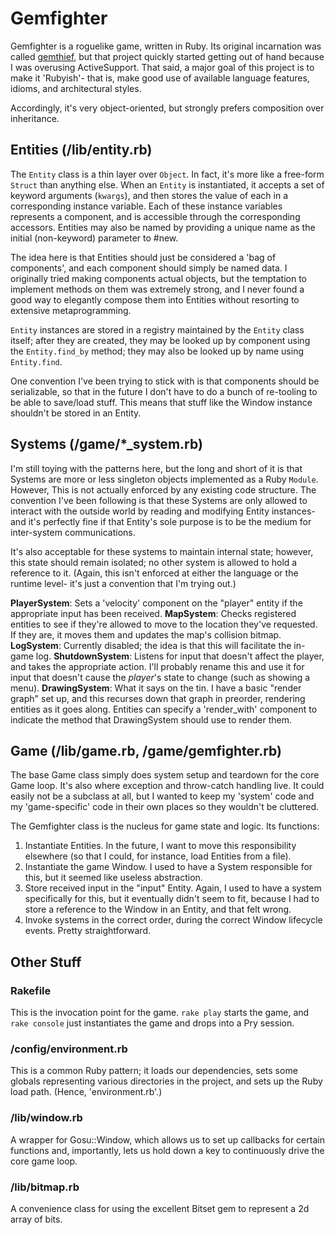 # Gemfighter
Gemfighter is a roguelike game, written in Ruby. Its original incarnation was 
called [gemthief](https://github.com/mhink/gemthief), but that project quickly 
started getting out of hand because I was overusing ActiveSupport. That said,
a major goal of this project is to make it 'Rubyish'- that is, make good use
of available language features, idioms, and architectural styles.

Accordingly, it's very object-oriented, but strongly prefers composition over
inheritance.

## Entities (/lib/entity.rb)
The `Entity` class is a thin layer over `Object`. In fact, it's more like a free-form
`Struct` than anything else. When an `Entity` is instantiated, it accepts a set of
keyword arguments (`kwargs`), and then stores the value of each in a corresponding
instance variable. Each of these instance variables represents a component, and
is accessible through the corresponding accessors. Entities may also be named by
providing a unique name as the initial (non-keyword) parameter to #new.

The idea here is that Entities should just be considered a 'bag of components',
and each component should simply be named data. I originally tried making 
components actual objects, but the temptation to implement methods on them was
extremely strong, and I never found a good way to elegantly compose them into
Entities without resorting to extensive metaprogramming.

`Entity` instances are stored in a registry maintained by the `Entity` class itself;
after they are created, they may be looked up by component using the 
`Entity.find_by` method; they may also be looked up by name using `Entity.find`.

One convention I've been trying to stick with is that components should be 
serializable, so that in the future I don't have to do a bunch of re-tooling
to be able to save/load stuff. This means that stuff like the Window instance
shouldn't be stored in an Entity.

## Systems (/game/*_system.rb)
I'm still toying with the patterns here, but the long and short of it is that 
Systems are more or less singleton objects implemented as a Ruby `Module`. 
However, This is not actually enforced by any existing code structure. The 
convention I've been following is that these Systems are only allowed to
interact with the outside world by reading and modifying Entity instances- and
it's perfectly fine if that Entity's sole purpose is to be the medium for 
inter-system communications. 

It's also acceptable for these systems to maintain
internal state; however, this state should remain isolated; no other system
is allowed to hold a reference to it. (Again, this isn't enforced at either the
language or the runtime level- it's just a convention that I'm trying out.)

**PlayerSystem**: Sets a 'velocity' component on the "player" entity if the
appropriate input has been received.
**MapSystem**: Checks registered entities to see if they're allowed to move to
the location they've requested. If they are, it moves them and updates the map's
collision bitmap.
**LogSystem**: Currently disabled; the idea is that this will facilitate the
in-game log.
**ShutdownSystem**: Listens for input that doesn't affect the player, and takes
the appropriate action. I'll probably rename this and use it for input that
doesn't cause the *player*'s state to change (such as showing a menu).
**DrawingSystem**: What it says on the tin. I have a basic "render graph" set
up, and this recurses down that graph in preorder, rendering entities as it
goes along. Entities can specify a 'render_with' component to indicate the 
method that DrawingSystem should use to render them.

## Game (/lib/game.rb, /game/gemfighter.rb)
The base Game class simply does system setup and teardown for the core Game loop.
It's also where exception and throw-catch handling live. It could easily not be
a subclass at all, but I wanted to keep my 'system' code and my 'game-specific'
code in their own places so they wouldn't be cluttered.

The Gemfighter class is the nucleus for game state and logic. Its functions:
1. Instantiate Entities. In the future, I want to move this responsibility
   elsewhere (so that I could, for instance, load Entities from a file).
2. Instantiate the game Window. I used to have a System responsible for this, 
   but it seemed like useless abstraction.
3. Store received input in the "input" Entity. Again, I used to have a system
   specifically for this, but it eventually didn't seem to fit, because I had
   to store a reference to the Window in an Entity, and that felt wrong.
4. Invoke systems in the correct order, during the correct Window lifecycle 
   events. Pretty straightforward.

## Other Stuff
### Rakefile
This is the invocation point for the game. `rake play` starts the game, and
`rake console` just instantiates the game and drops into a Pry session.

### /config/environment.rb
This is a common Ruby pattern; it loads our dependencies, sets some globals
representing various directories in the project, and sets up the Ruby load path.
(Hence, 'environment.rb'.)

### /lib/window.rb
A wrapper for Gosu::Window, which allows us to set up callbacks for certain
functions and, importantly, lets us hold down a key to continuously drive the
core game loop.

### /lib/bitmap.rb
A convenience class for using the excellent Bitset gem to represent a 2d array
of bits.
